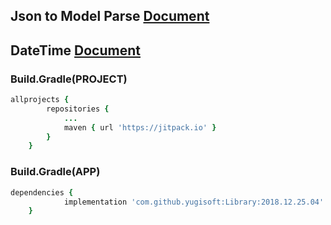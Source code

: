 ## Json to Model Parse [Document](https://github.com/yugisoft/Library/blob/master/Parse_JsonToModel.md)

## DateTime [Document](https://github.com/yugisoft/Library/blob/master/Sample_DateTime.md)

### Build.Gradle(PROJECT)
```ruby
allprojects {
		repositories {
			...
			maven { url 'https://jitpack.io' }
		}
	}
```
### Build.Gradle(APP)
```ruby
dependencies {
	        implementation 'com.github.yugisoft:Library:2018.12.25.04'
	}
```
